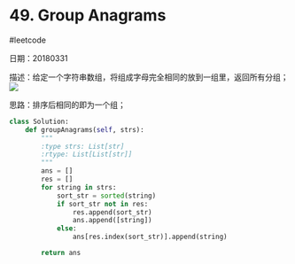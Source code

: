 # 49. Group Anagrams
#leetcode

日期：20180331

描述：给定一个字符串数组，将组成字母完全相同的放到一组里，返回所有分组；
![](49.%20Group%20Anagrams/E674AADF-7577-47AF-B3BC-0DDA9C28931B.png)

思路：排序后相同的即为一个组；

```python
class Solution:
    def groupAnagrams(self, strs):
        """
        :type strs: List[str]
        :rtype: List[List[str]]
        """
        ans = []
        res = []
        for string in strs:
            sort_str = sorted(string)
            if sort_str not in res:
                res.append(sort_str)
                ans.append([string])
            else:
                ans[res.index(sort_str)].append(string)

        return ans
```